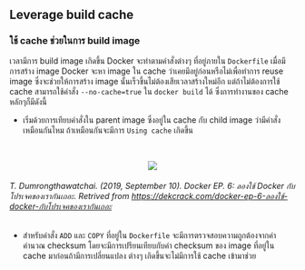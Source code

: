 ## Leverage build cache

### ใช้ cache ช่วยในการ build image

เวลามีการ build image เกิดขึ้น Docker จะทำตามคำสั่งต่างๆ ที่อยู่ภายใน `Dockerfile` เมื่อมีการสร้าง image Docker จะหา image ใน cache ว่าเคยมีอยู่ก่อนหรือไม่เพื่อทำการ reuse image 
ซึ่งจะช่วยให้การสร้าง image นั้นเร็วขึ้นไม่ต้องเสียเวลาสร้างใหม่อีก แต่ถ้าไม่ต้องการใช้ cache สามารถใช้คำสั่ง `--no-cache=true` ใน `docker build` ได้ ซึ่งการทำงานของ cache หลักๆก็มีดังนี้

* เริ่มด้วยการเทียบคำสั่งใน parent image ซึ่งอยู่ใน cache กับ child image ว่ามีคำสั่งเหมือนกันไหม ถ้าเหมือนกันจะมีการ `Using cache` เกิดขึ้น
<br>

<p align="center">
  <img src="https://raw.githubusercontent.com/krittin1/df-g4/master/src/leverage-build-cache/27.png" />
</p>



###### T. Dumrongthawatchai. (2019, September 10). Docker EP. 6: ลองใช้ Docker กับโปรเจคของเรากันเถอะ. Retrived from https://dekcrack.com/docker-ep-6-ลองใช้-docker-กับโปรเจคของเรากันเถอะ

* สำหรับคำสั่ง `ADD` และ `COPY` ที่อยู่ใน `Dockerfile` จะมีการตรวจสอบความถูกต้องจากค่าคำนวณ checksum โดยจะมีการเปรียนเทียบกับค่า checksum ของ image ที่อยู่ใน cache มาก่อนถ้ามีการเปลี่ยนแปลง
ต่างๆ เกิดขึ้นจะไม่มีการใช้ cache เข้ามาช่วย
